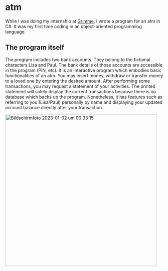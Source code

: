 # atm
While I was doing my internship at [Grimme](https://grimme.com/de), I wrote a program for an atm in C#. It was my first time coding in an object-oriented programming language.

## The program itself
The program includes two bank accounts. They belong to the fictional characters Lisa and Paul. The bank details of those accounts are accessible in the program (PIN, etc). It is an interactive program which embodies basic functionalities of an atm. You may insert money, withdraw or transfer money to a loved one by entering the desired amount. After performing some transactions, you may request a statement of your activities. The printed statement will solely display the current transactions because there is no database which backs up the program. Nonetheless, it has features such as referring to you (Lisa/Paul) personally by name and displaying your updated account balance directly after your transaction.

<img width="484" alt="Bildschirmfoto 2023-01-02 um 00 33 15" src="https://user-images.githubusercontent.com/121381385/210187695-3b121fb7-15a9-4d37-8654-f4897e3a04bb.png">
